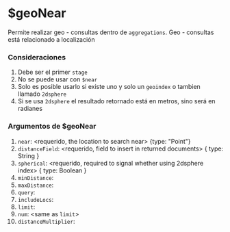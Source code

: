 # $geoNear
Permite realizar geo - consultas dentro de `aggregations`.
Geo - consultas está relacionado a localización
### Consideraciones
1. Debe ser el primer `stage`
2. No se puede usar con `$near`
3. Solo es posible usarlo si existe uno y solo un `geoindex` o tambien llamado `2dsphere`
4. Si se usa `2dsphere` el resultado retornado está en metros, sino será en radianes

### Argumentos de $geoNear
1. `near`: <requerido, the location to search near> {type: "Point"}
2. `distanceField`: <requerido, field to insert in returned documents> { type: String }
3. ``spherical``: <requerido, required to signal whether using 2dsphere index> { type: Boolean }
4. `minDistance`: <in meters>
5. `maxDistance`: <in meters>
6. `query`: <allows quering source documents>
7. ``includeLocs``: <used to identify which location was used>
8. `limit`: <max number of documents to return>
9. `num`: <same as `limit`>
10. `distanceMultiplier`: <the factor to multiply all distance>
